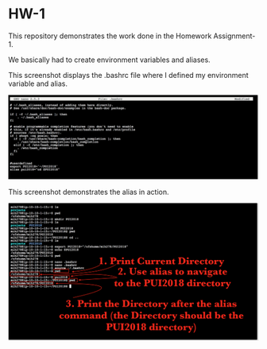 # HW-1

This repository demonstrates the work done in the Homework Assignment-1.

We basically had to create environment variables and aliases.

This screenshot displays the .bashrc file where I defined my environment variable and alias.

![Alt text](screenShots/ss_1.png)

This screenshot demonstrates the alias in action.

![Alt text](screenShots/ss_2.png)

